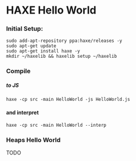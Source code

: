 # HAXE Hello World

### Initial Setup:

```
sudo add-apt-repository ppa:haxe/releases -y
sudo apt-get update
sudo apt-get install haxe -y
mkdir ~/haxelib && haxelib setup ~/haxelib
```

### Compile

##### to JS
```
haxe -cp src -main HelloWorld -js HelloWorld.js
```

#### and interpret
```
haxe -cp src -main HelloWorld --interp
```

### Heaps Hello World
TODO

